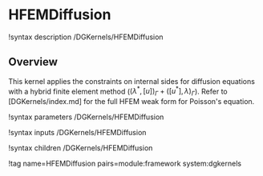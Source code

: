 # HFEMDiffusion

!syntax description /DGKernels/HFEMDiffusion

## Overview

This kernel applies the constraints on internal sides for diffusion equations with a hybrid finite element method ($\left( \lambda^\ast, [ u ] \right)_\Gamma + \left( [ u^\ast ], \lambda \right)_\Gamma$).
Refer to [DGKernels/index.md] for the full HFEM weak form for Poisson's equation.

!syntax parameters /DGKernels/HFEMDiffusion

!syntax inputs /DGKernels/HFEMDiffusion

!syntax children /DGKernels/HFEMDiffusion

!tag name=HFEMDiffusion pairs=module:framework system:dgkernels
